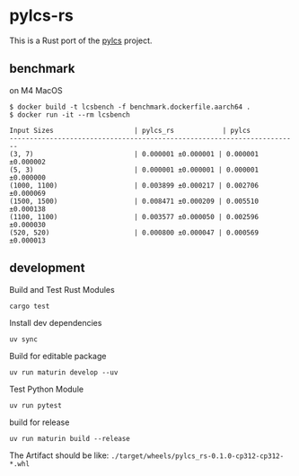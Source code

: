 # pylcs-rs

This is a Rust port of the [pylcs](https://github.com/Meteorix/pylcs) project.

## benchmark

on M4 MacOS

```
$ docker build -t lcsbench -f benchmark.dockerfile.aarch64 .
$ docker run -it --rm lcsbench
```

```
Input Sizes                    | pylcs_rs            | pylcs
------------------------------------------------------------------------
(3, 7)                         | 0.000001 ±0.000001 | 0.000001 ±0.000002
(5, 3)                         | 0.000001 ±0.000001 | 0.000001 ±0.000000
(1000, 1100)                   | 0.003899 ±0.000217 | 0.002706 ±0.000069
(1500, 1500)                   | 0.008471 ±0.000209 | 0.005510 ±0.000138
(1100, 1100)                   | 0.003577 ±0.000050 | 0.002596 ±0.000030
(520, 520)                     | 0.000800 ±0.000047 | 0.000569 ±0.000013
```

## development

Build and Test Rust Modules

```
cargo test
```

Install dev dependencies

```
uv sync
```

Build for editable package

```
uv run maturin develop --uv
```

Test Python Module

```
uv run pytest
```

build for release

```
uv run maturin build --release
```

The Artifact should be like: `./target/wheels/pylcs_rs-0.1.0-cp312-cp312-*.whl`
